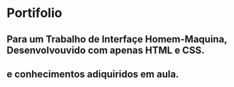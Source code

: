 # Portifolio

## Para um Trabalho de Interfaçe Homem-Maquina, Desenvolvouvido com apenas HTML e CSS.
## e conhecimentos adiquiridos em aula.
